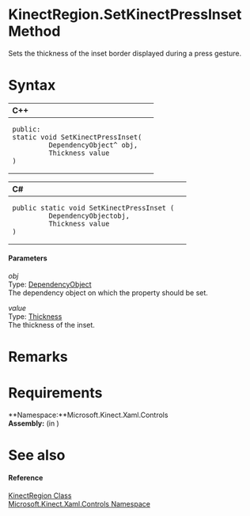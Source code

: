 KinectRegion.SetKinectPressInset Method  
=======================================  

Sets the thickness of the inset border displayed during a press gesture. <span id="syntaxSection"></span>

Syntax  
======  

<table>
<colgroup>
<col width="100%" />
</colgroup>
<thead>
<tr class="header">
<th align="left">C++</th>
</tr>
</thead>
<tbody>
<tr class="odd">
<td align="left"><pre><code>public:  
static void SetKinectPressInset(  
         DependencyObject^ obj,  
         Thickness value  
)</code></pre></td>
</tr>
</tbody>
</table>

<table>
<colgroup>
<col width="100%" />
</colgroup>
<thead>
<tr class="header">
<th align="left">C#</th>
</tr>
</thead>
<tbody>
<tr class="odd">
<td align="left"><pre><code>public static void SetKinectPressInset (  
         DependencyObjectobj,  
         Thickness value  
)</code></pre></td>
</tr>
</tbody>
</table>

<span id="ID4EG"></span>
#### Parameters  

*obj*    
Type: [DependencyObject](http://msdn.microsoft.com/en-us/library/windows.ui.xaml.dependencyobject.aspx)  
The dependency object on which the property should be set.  

*value*    
Type: [Thickness](http://msdn.microsoft.com/en-us/library/windows.ui.xaml.thickness.aspx)  
The thickness of the inset.  

<span id="remarks"></span>

Remarks  
=======  

<span id="requirements"></span>

Requirements  
============  

**Namespace:**Microsoft.Kinect.Xaml.Controls  
**Assembly:** (in )  

<span id="ID4EJB"></span>

See also  
========  

<span id="ID4ELB"></span>
#### Reference  

[KinectRegion Class](../../KinectRegion_Class.md)  
 [Microsoft.Kinect.Xaml.Controls Namespace](../../../Kinect.Xaml.Controls.md)  



<!--Please do not edit the data in the comment block below.-->
<!--
TOCTitle : SetKinectPressInset Method
RLTitle : KinectRegion.SetKinectPressInset Method
KeywordK : SetKinectPressInset method
KeywordK : KinectRegion.SetKinectPressInset method
KeywordF : Microsoft.Kinect.Xaml.Controls.KinectRegion.SetKinectPressInset
KeywordF : KinectRegion.SetKinectPressInset
KeywordF : SetKinectPressInset
KeywordF : Microsoft.Kinect.Xaml.Controls.KinectRegion.SetKinectPressInset(Windows.UI.Xaml.DependencyObject,Windows.UI.Xaml.Thickness)
KeywordA : M:Microsoft.Kinect.Xaml.Controls.KinectRegion.SetKinectPressInset(Windows.UI.Xaml.DependencyObject,Windows.UI.Xaml.Thickness)
AssetID : M:Microsoft.Kinect.Xaml.Controls.KinectRegion.SetKinectPressInset(Windows.UI.Xaml.DependencyObject,Windows.UI.Xaml.Thickness)
Locale : en-us
CommunityContent : 1
APIType : Managed
APILocation : 
APIName : Microsoft.Kinect.Xaml.Controls.KinectRegion.SetKinectPressInset
TargetOS : Windows
TopicType : kbSyntax
DevLang : VB
DevLang : CSharp
DevLang : JavaScript
DevLang : C++
DocSet : K4Wv2
ProjType : K4Wv2Proj
Technology : Kinect for Windows
Product : Kinect for Windows SDK v2
productversion : 20
-->
